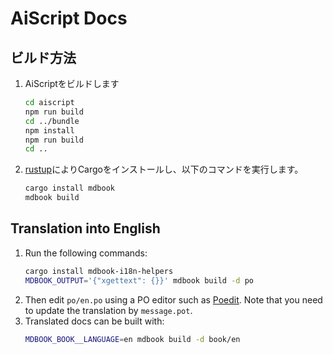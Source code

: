# AiScript Docs

## ビルド方法
1. AiScriptをビルドします
   ```sh
   cd aiscript
   npm run build
   cd ../bundle
   npm install
   npm run build
   cd ..
   ```
2. [rustup](https://www.rust-lang.org/tools/install/)によりCargoをインストールし、以下のコマンドを実行します。
   ```sh
   cargo install mdbook
   mdbook build
   ```

## Translation into English
1. Run the following commands:
   ```sh
   cargo install mdbook-i18n-helpers
   MDBOOK_OUTPUT='{"xgettext": {}}' mdbook build -d po
   ```
1. Then edit `po/en.po` using a PO editor such as [Poedit](https://poedit.net/).
   Note that you need to update the translation by `message.pot`.
1. Translated docs can be built with:
   ```sh
   MDBOOK_BOOK__LANGUAGE=en mdbook build -d book/en
   ```
